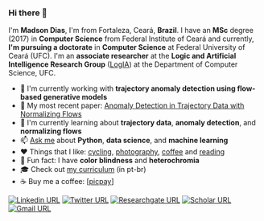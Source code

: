 ### Hi there 👋

I'm **Madson Dias**, I'm from Fortaleza, Ceará, **Brazil**. I have an **MSc** degree (2017) in **Computer Science** from Federal Institute of Ceará and currently, **I'm pursuing a doctorate** in **Computer Science** at Federal University of Ceará (UFC). I'm an **associate researcher** at the **Logic and Artificial Intelligence Research Group** ([LogIA](http://www.lia.ufc.br/~logia/index.en.html)) at the Department of Computer Science, UFC.



- :telescope: I'm currently working with **trajectory anomaly detection using flow-based generative models**
- :page_facing_up: My most recent paper: [Anomaly Detection in Trajectory Data with Normalizing Flows](https://arxiv.org/abs/2004.05958)
- :seedling: I'm currently learning about **trajectory  data**,  **anomaly  detection**, and **normalizing  flows**
- :mailbox: [Ask me](https://github.com/omadson/omadson/issues/new/choose) about **Python**, **data science**, and **machine learning**
- :heart: Things that I like: [cycling](http://bit.ly/strava-omadson), [photography](http://bit.ly/photos-omadson), [coffee](https://www.instagram.com/omadson/channel/) and [reading](https://www.skoob.com.br/usuario/3962191)
- :eyes: Fun fact: I have **color blindness** and **heterochromia**
- :mortar_board: Check out [my curriculum](http://bit.ly/omadson-cv) (in pt-br)
- :coffee: Buy me a coffee: [[picpay](http://bit.ly/picpay-omadson-5)]




[![Linkedin URL](https://img.shields.io/static/v1?message=omadson&label=&nbsp;&color=blue&style=flat-square&logo=linkedin&labelColor=blue&logoColor=white)](https://www.linkedin.com/in/omadson/) [![Twitter URL](https://bit.ly/3lmrONX)](http://bit.ly/twitter-omadson) [![Researchgate URL](https://img.shields.io/static/v1?message=Madson%20Dias&label=&nbsp;&color=888&style=flat-square&logo=researchgate&labelColor=888&logoColor=white)](http://bit.ly/researchgate-omadson) [![Scholar URL](https://img.shields.io/static/v1?message=Madson%20Dias&label=&nbsp;&color=4285F4&style=flat-square&logo=google-scholar&labelColor=4285F4&logoColor=white)](http://bit.ly/scholar-omadson) [![Gmail URL](https://bit.ly/3jk9tPF)](mailto:madsonddias@gmail.com?subject=Github%20contact&body=Greetings%2C%0D%0A%0D%0AI%20found%20your%20profile%20on%20Github.%20My%20name%20is%20so-and-so%20and%20I%20would%20like%20to%20talk%20about%20...%0D%0A )

<!-- [![Instagram URL](https://img.shields.io/static/v1?message=@omadson&label=&nbsp;&color=c13584&style=flat-square&logo=instagram&labelColor=c13584&logoColor=white)](https://instagram.com/omadson/) [![Linkedin URL](https://img.shields.io/static/v1?message=omadson&label=&nbsp;&color=blue&style=flat-square&logo=linkedin&labelColor=blue&logoColor=white)](https://www.linkedin.com/in/omadson/) -->
